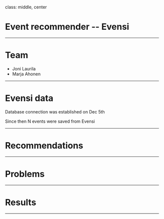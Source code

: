 class: middle, center

# Event recommender -- Evensi

---

# Team

- Joni Laurila
- Marja Ahonen

---

# Evensi data

Database connection was established on Dec 5th

Since then N events were saved from Evensi

---

# Recommendations


---

# Problems



---

# Results

---

